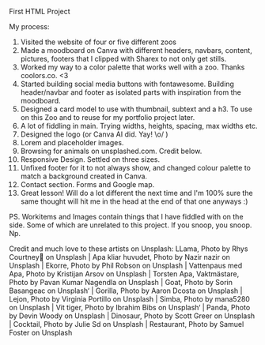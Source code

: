 First HTML Project

My process:
1. Visited the website of four or five different zoos
2. Made a moodboard on Canva with different headers, navbars, content, pictures, footers that I clipped with Sharex to not only get stills.
3. Worked my way to a color palette that works well with a zoo. Thanks coolors.co. <3
4. Started building social media buttons with fontawesome.
Building header/navbar and footer as isolated parts with inspiration from the moodboard.
6. Designed a card model to use with thumbnail, subtext and a h3. To use on this Zoo and to reuse for my portfolio project later.
7. A lot of fiddling in main. Trying widths, heights, spacing, max widths etc.
8. Designed the logo (or Canva AI did. Yay! \o/ )
9. Lorem and placeholder images.
10. Browsing for animals on unsplashed.com. Credit below.
11. Responsive Design. Settled on three sizes.
12. Unfixed footer for it to not always show, and changed colour palette to match a background created in Canva.
13. Contact section. Forms and Google map.
14. Great lesson! Will do a lot different the next time and I'm 100% sure the same thought will hit me in the head at the end of that one anyways :)

PS. Workitems and Images contain things that I have fiddled with on the side. Some of which are unrelated to this project. If you snoop, you snoop. Np.

Credit and much love to these artists on Unsplash:
LLama, Photo by Rhys Courtney📸 on Unsplash | 
Apa kliar huvudet, Photo by Nazir nazir on Unsplash | 
Ekorre, Photo by Phil Robson on Unsplash | 
Vattenpaus med Apa, Photo by Kristijan Arsov on Unsplash | 
Torsten Apa, Vaktmästare, Photo by Pavan Kumar Nagendla on Unsplash | 
Goat, Photo by Sorin Basangeac on Unsplash‘ | 
Gorilla, Photo by Aaron Dcosta on Unsplash | 
Lejon, Photo by Virginia Portillo on Unsplash | 
Simba, Photo by mana5280 on Unsplash | 
Vit tiger, Photo by Ibrahim Bibs on Unsplash‘ | 
Panda, Photo by Devin Woody on Unsplash | 
Dinosaur,  Photo by Scott Greer on Unsplash | 
Cocktail, Photo by Julie Sd on Unsplash | 
Restaurant, Photo by Samuel Foster on Unsplash
